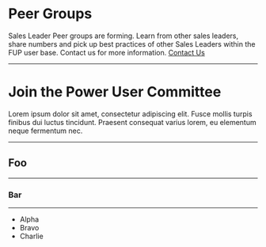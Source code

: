 # Peer Groups
Sales Leader Peer groups are forming. Learn from other sales leaders, share numbers and pick up best practices of other Sales Leaders within the FUP user base. Contact us for more information.
<a class="Button" href="#">Contact Us</a>
* * *
# Join the Power User Committee #
Lorem ipsum dolor sit amet, consectetur adipiscing elit. Fusce mollis turpis finibus dui luctus tincidunt. Praesent consequat varius lorem, eu elementum neque fermentum nec.
* * *
## Foo
* * *
### Bar
* * *
* Alpha
* Bravo
* Charlie
